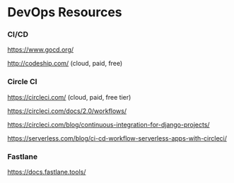 # DevOps Resources

### CI/CD

https://www.gocd.org/

http://codeship.com/ (cloud, paid, free)

### Circle CI

https://circleci.com/ (cloud, paid, free tier)

https://circleci.com/docs/2.0/workflows/

https://circleci.com/blog/continuous-integration-for-django-projects/

https://serverless.com/blog/ci-cd-workflow-serverless-apps-with-circleci/

### Fastlane

https://docs.fastlane.tools/
